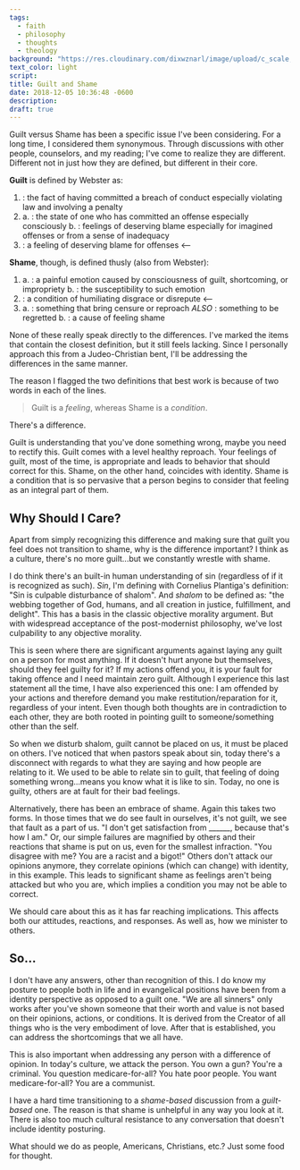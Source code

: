 ```yaml
---
tags:
  - faith
  - philosophy
  - thoughts
  - theology
background: "https://res.cloudinary.com/dixwznarl/image/upload/c_scale,q_auto:good/notebook/cry-crying-prayer-beads.jpg"
text_color: light
script:
title: Guilt and Shame
date: 2018-12-05 10:36:48 -0600
description:
draft: true
---
```


Guilt versus Shame has been a specific issue I've been considering. For a long time, I considered them synonymous. Through discussions with other people, counselors, and my reading; I've come to realize they are different. Different not in just how they are defined, but different in their core.

**Guilt** is defined by Webster as:

1. : the fact of having committed a breach of conduct especially violating law and involving a penalty
2. a. : the state of one who has committed an offense especially consciously
   b. : feelings of deserving blame especially for imagined offenses or from a sense of inadequacy
3. : a feeling of deserving blame for offenses <--

**Shame**, though, is defined thusly (also from Webster):

1.  a. : a painful emotion caused by consciousness of guilt, shortcoming, or impropriety
    b. : the susceptibility to such emotion
2.  : a condition of humiliating disgrace or disrepute <--
3.  a. : something that bring censure or reproach _ALSO_ : something to be regretted
    b. : a cause of feeling shame

None of these really speak directly to the differences. I've marked the items that contain the closest definition, but it still feels lacking. Since I personally approach this from a Judeo-Christian bent, I'll be addressing the differences in the same manner.

The reason I flagged the two definitions that best work is because of two words in each of the lines.

> Guilt is a _feeling_, whereas Shame is a _condition_.

There's a difference.

Guilt is understanding that you've done something wrong, maybe you need to rectify this. Guilt comes with a level healthy reproach. Your feelings of guilt, most of the time, is appropriate and leads to behavior that should correct for this. Shame, on the other hand, coincides with identity. Shame is a condition that is so pervasive that a person begins to consider that feeling as an integral part of them.

## Why Should I Care?

Apart from simply recognizing this difference and making sure that guilt you feel does not transition to shame, why is the difference important? I think as a culture, there's no more guilt...but we constantly wrestle with shame.

I do think there's an built-in human understanding of sin (regardless of if it is recognized as such). _Sin_, I'm defining with Cornelius Plantiga's definition: "Sin is culpable disturbance of shalom". And _shalom_ to be defined as: "the webbing together of God, humans, and all creation in justice, fulfillment, and delight". This has a basis in the classic objective morality argument. But with widespread acceptance of the post-modernist philosophy, we've lost culpability to any objective morality.

This is seen where there are significant arguments against laying any guilt on a person for most anything. If it doesn't hurt anyone but themselves, should they feel guilty for it? If my actions offend you, it is your fault for taking offence and I need maintain zero guilt. Although I experience this last statement all the time, I have also experienced this one: I am offended by your actions and therefore demand you make restitution/reparation for it, regardless of your intent. Even though both thoughts are in contradiction to each other, they are both rooted in pointing guilt to someone/something other than the self.

So when we disturb shalom, guilt cannot be placed on us, it must be placed on others. I've noticed that when pastors speak about sin, today there's a disconnect with regards to what they are saying and how people are relating to it. We used to be able to relate sin to guilt, that feeling of doing something wrong...means you know what it is like to sin. Today, no one is guilty, others are at fault for their bad feelings.

Alternatively, there has been an embrace of shame. Again this takes two forms. In those times that we do see fault in ourselves, it's not guilt, we see that fault as a part of us. "I don't get satisfaction from \_\_\_\_\_\_, because that's how I am." Or, our simple failures are magnified by others and their reactions that shame is put on us, even for the smallest infraction. "You disagree with me? You are a racist and a bigot!" Others don't attack our opinions anymore, they correlate opinions (which can change) with identity, in this example. This leads to significant shame as feelings aren't being attacked but who you are, which implies a condition you may not be able to correct.

We should care about this as it has far reaching implications. This affects both our attitudes, reactions, and responses. As well as, how we minister to others.

## So...

I don't have any answers, other than recognition of this. I do know my posture to people both in life and in evangelical positions have been from a identity perspective as opposed to a guilt one. "We are all sinners" only works after you've shown someone that their worth and value is not based on their opinions, actions, or conditions. It is derived from the Creator of all things who is the very embodiment of love. After that is established, you can address the shortcomings that we all have.

This is also important when addressing any person with a difference of opinion. In today's culture, we attack the person. You own a gun? You're a criminal. You question medicare-for-all? You hate poor people. You want medicare-for-all? You are a communist.

I have a hard time transitioning to a _shame-based_ discussion from a _guilt-based_ one. The reason is that shame is unhelpful in any way you look at it.  There is also too much cultural resistance to any conversation that doesn't include identity posturing.  

What should we do as people, Americans, Christians, etc.?  Just some food for thought.
